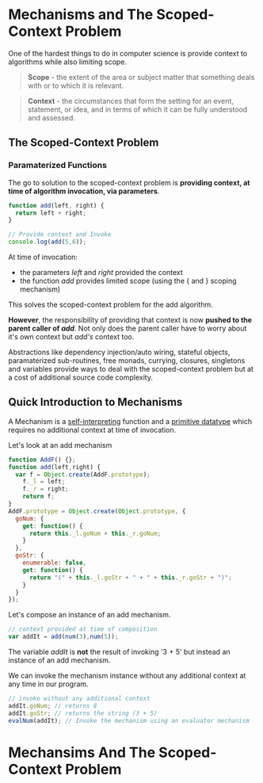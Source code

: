 # Mechanisms and The Scoped-Context Problem

One of the hardest things to do in computer science is provide context to algorithms while also limiting scope.

> **Scope** - the extent of the area or subject matter that something deals with or to which it is relevant.

> **Context** - the circumstances that form the setting for an event, statement, or idea, and in terms of which it can be fully understood and assessed.

## The Scoped-Context Problem

### Paramaterized Functions

The go to solution to the scoped-context problem is **providing context, at time of algorithm invocation, via parameters**.

```javascript
function add(left, right) {
  return left + right;
}

// Provide context and Invoke
console.log(add(5,6));

```

At time of invocation:

* the parameters *left* and *right* provided the context
* the function *add* provides limited scope (using the { and } scoping mechanism)

This solves the scoped-context problem for the add algorithm.

**However**, the responsibility of providing that context is now **pushed to the parent caller of *add***. Not only does the parent caller have to worry about it's own context but *add's* context too.

Abstractions like dependency injection/auto wiring, stateful objects, paramaterized sub-routines, free monads, currying, closures, singletons and variables provide ways to deal with the scoped-context problem but at a cost of additional source code complexity.

## Quick Introduction to Mechanisms

A Mechanism is a [self-interpreting](https://en.wikipedia.org/wiki/Interpreter_%28computing%29#Self-interpreter) function and a [primitive datatype](https://en.wikipedia.org/wiki/Primitive_data_type) which requires no additional context at time of invocation.

Let's look at an add mechanism

```javascript
function AddF() {};
function add(left,right) {
  var f = Object.create(AddF.prototype);
	f._l = left;
	f._r = right;
	return f;
}
AddF.prototype = Object.create(Object.prototype, {
  goNum: {
    get: function() {
      return this._l.goNum + this._r.goNum;
    }
  },
  goStr: {
    enumerable: false,
    get: function() {
      return "(" + this._l.goStr + " + " + this._r.goStr + ")";
    }
  }
});
```

Let's compose an instance of an add mechanism.

```javascript
// context provided at time of composition
var addIt = add(num(3),num(5));
```
The variable *addIt* is **not** the result of invoking '3 + 5' but instead an instance of an add mechanism.

We can invoke the mechanism instance without any additional context at any time in our program.

```javascript
// invoke without any additional context
addIt.goNum; // returns 8
addIt.goStr; // returns the string (3 + 5)
evalNum(addIt); // Invoke the mechanism using an evaluator mechanism
```

# Mechansims And The Scoped-Context Problem
